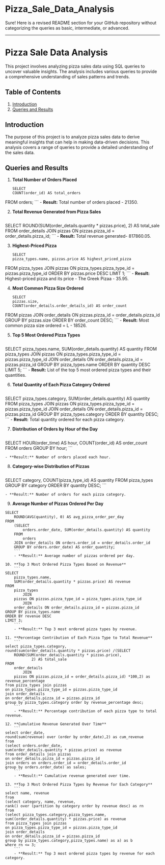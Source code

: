 # Pizza_Sale_Data_Analysis

Sure! Here is a revised README section for your GitHub repository without categorizing the queries as basic, intermediate, or advanced.

---

# Pizza Sale Data Analysis

This project involves analyzing pizza sales data using SQL queries to uncover valuable insights. The analysis includes various queries to provide a comprehensive understanding of sales patterns and trends.

## Table of Contents
1. [Introduction](#introduction)
2. [Queries and Results](#queries-and-results)


## Introduction
The purpose of this project is to analyze pizza sales data to derive meaningful insights that can help in making data-driven decisions. This analysis covers a range of queries to provide a detailed understanding of the sales data.

## Queries and Results

1. **Total Number of Orders Placed**
    ```
    SELECT 
    COUNT(order_id) AS total_orders
FROM
    orders;
    ```
    - **Result:** Total number of orders placed - 21350.

2. **Total Revenue Generated from Pizza Sales**
    ```
  SELECT 
    ROUND(SUM(order_details.quantity * pizzas.price),
            2) AS total_sale
FROM
    order_details
        JOIN
    pizzas ON pizzas.pizza_id = order_details.pizza_id;
    ```
    - **Result:** Total revenue generated- 817860.05.

3. **Highest-Priced Pizza**
    ```
   SELECT 
    pizza_types.name, pizzas.price AS highest_priced_pizza
FROM
    pizza_types
        JOIN
    pizzas ON pizza_types.pizza_type_id = pizzas.pizza_type_id
ORDER BY pizzas.price DESC
LIMIT 1;
    ```
    - **Result:** Highest-priced pizza and its price - The Greek Pizaa - 35.95.

4. **Most Common Pizza Size Ordered**
    ```
   SELECT 
    pizzas.size,
    COUNT(order_details.order_details_id) AS order_count
FROM
    pizzas
        JOIN
    order_details ON pizzas.pizza_id = order_details.pizza_id
GROUP BY pizzas.size
ORDER BY order_count DESC;
    ```
    - **Result:** Most common pizza size ordered = L - 18526.

5. **Top 5 Most Ordered Pizza Types**
    ```
SELECT 
    pizza_types.name, SUM(order_details.quantity) AS quantity
FROM
    pizza_types
        JOIN
    pizzas ON pizza_types.pizza_type_id = pizzas.pizza_type_id
        JOIN
    order_details ON order_details.pizza_id = pizzas.pizza_id
GROUP BY pizza_types.name
ORDER BY quantity DESC
LIMIT 5;
    ```
    - **Result:** List of the top 5 most ordered pizza types and their quantities.

6. **Total Quantity of Each Pizza Category Ordered**
    ```
SELECT 
    pizza_types.category,
    SUM(order_details.quantity) AS quantity
FROM
    pizza_types
        JOIN
    pizzas ON pizza_types.pizza_type_id = pizzas.pizza_type_id
        JOIN
    order_details ON order_details.pizza_id = pizzas.pizza_id
GROUP BY pizza_types.category
ORDER BY quantity DESC;
    ```
    - **Result:** Total quantity ordered for each pizza category.

7. **Distribution of Orders by Hour of the Day**
    ```
  SELECT 
    HOUR(order_time) AS hour, COUNT(order_id) AS order_count
FROM
    orders
GROUP BY hour;
    ```
    
    - **Result:** Number of orders placed each hour.

8. **Category-wise Distribution of Pizzas**
    ```
SELECT 
    category, COUNT(pizza_type_id) AS quantity
FROM
    pizza_types
GROUP BY category
ORDER BY quantity DESC; 
    ```
    
    - **Result:** Number of orders for each pizza category.

9. **Average Number of Pizzas Ordered Per Day**

```
SELECT 
    ROUND(AVG(quantity), 0) AS avg_pizza_order_per_day
FROM
    (SELECT 
        orders.order_date, SUM(order_details.quantity) AS quantity
    FROM
        orders
    JOIN order_details ON orders.order_id = order_details.order_id
    GROUP BY orders.order_date) AS order_quantity;
    ```
    - **Result:** Average number of pizzas ordered per day.

10. **Top 3 Most Ordered Pizza Types Based on Revenue**
    ```
SELECT 
    pizza_types.name,
    SUM(order_details.quantity * pizzas.price) AS revenue
FROM
    pizza_types
        JOIN
    pizzas ON pizzas.pizza_type_id = pizza_types.pizza_type_id
        JOIN
    order_details ON order_details.pizza_id = pizzas.pizza_id
GROUP BY pizza_types.name
ORDER BY revenue DESC
LIMIT 3;
    ```
    - **Result:** Top 3 most ordered pizza types by revenue.

11. **Percentage Contribution of Each Pizza Type to Total Revenue**
    ```
select pizza_types.category,
round(sum(order_details.quantity * pizzas.price) /(SELECT 
    ROUND(SUM(order_details.quantity * pizzas.price),
            2) AS total_sale
FROM
    order_details
        JOIN
    pizzas ON pizzas.pizza_id = order_details.pizza_id) *100,2) as revenue_percentage
from pizza_types join pizzas
on pizza_types.pizza_type_id = pizzas.pizza_type_id
join order_details
on order_details.pizza_id = pizzas.pizza_id
group by pizza_types.category order by revenue_percentage desc;
    ```
    - **Result:** Percentage contribution of each pizza type to total revenue.

12. **Cumulative Revenue Generated Over Time**
    ```
select order_date,
round(sum(revenue) over (order by order_date),2) as cum_revenue
from 
(select orders.order_date, 
sum(order_details.quantity * pizzas.price) as revenue
from order_details join pizzas 
on order_details.pizza_id = pizzas.pizza_id
join orders on orders.order_id = order_details.order_id
group by orders.order_date) as sales;
    ```
    - **Result:** Cumulative revenue generated over time.

13. **Top 3 Most Ordered Pizza Types by Revenue for Each Category**
    ```
select name, revenue
from
(select category, name, revenue,
rank() over (partition by category order by revenue desc) as rn
from
(select pizza_types.category,pizza_types.name,
sum((order_details.quantity) * pizzas.price) as revenue
from pizza_types join pizzas
on pizza_types.pizza_type_id = pizzas.pizza_type_id
join order_details
on order_details.pizza_id = pizzas.pizza_id
group by pizza_types.category,pizza_types.name) as a) as b
where rn <= 3;
    ```
    - **Result:** Top 3 most ordered pizza types by revenue for each category.


